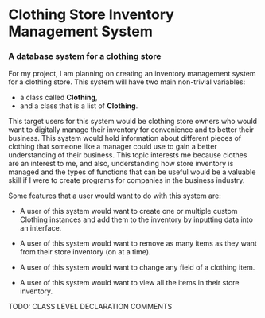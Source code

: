 # Clothing Store Inventory Management System

### A database system for a clothing store

For my project, I am planning on creating an inventory management system for a clothing store. This system will have 
two main non-trivial variables:
- a class called **Clothing**,
- and a class that is a list of **Clothing**.

This target users for this system would be clothing store owners who would want to digitally manage their 
inventory for convenience and to better their business. This system would hold information about different pieces of 
clothing that someone like a manager could use to gain a better understanding of their business. This topic interests me
because clothes are an interest to me, and also, understanding how store inventory is managed and the types of functions
that can be useful would be a valuable skill if I were to create programs for companies in the business industry.

Some features that a user would want to do with this system are: 
- A user of this system would want to create one or multiple custom Clothing instances and add them to the inventory by inputting data
into an interface.

- A user of this system would want to remove as many items as they want from their store inventory (on at a time).

- A user of this system would want to change any field of a clothing item.

- A user of this system would want to view all the items in their store inventory.

TODO: CLASS LEVEL DECLARATION COMMENTS
